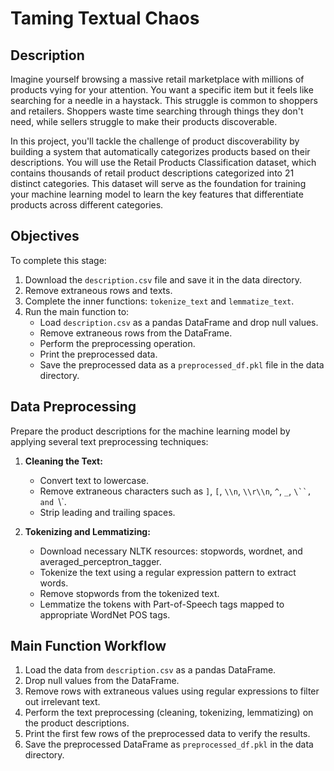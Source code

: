 # Taming Textual Chaos

## Description
Imagine yourself browsing a massive retail marketplace with millions of products vying for your attention. You want a specific item but it feels like searching for a needle in a haystack. This struggle is common to shoppers and retailers. Shoppers waste time searching through things they don't need, while sellers struggle to make their products discoverable.

In this project, you'll tackle the challenge of product discoverability by building a system that automatically categorizes products based on their descriptions. You will use the Retail Products Classification dataset, which contains thousands of retail product descriptions categorized into 21 distinct categories. This dataset will serve as the foundation for training your machine learning model to learn the key features that differentiate products across different categories.

## Objectives
To complete this stage:
1. Download the `description.csv` file and save it in the data directory.
2. Remove extraneous rows and texts.
3. Complete the inner functions: `tokenize_text` and `lemmatize_text`.
4. Run the main function to:
   - Load `description.csv` as a pandas DataFrame and drop null values.
   - Remove extraneous rows from the DataFrame.
   - Perform the preprocessing operation.
   - Print the preprocessed data.
   - Save the preprocessed data as a `preprocessed_df.pkl` file in the data directory.

## Data Preprocessing
Prepare the product descriptions for the machine learning model by applying several text preprocessing techniques:

1. **Cleaning the Text:**
   - Convert text to lowercase.
   - Remove extraneous characters such as `]`, `[`, `\\n`, `\\r\\n`, `^`, `_`, `\``, and `\\`.
   - Strip leading and trailing spaces.

2. **Tokenizing and Lemmatizing:**
   - Download necessary NLTK resources: stopwords, wordnet, and averaged_perceptron_tagger.
   - Tokenize the text using a regular expression pattern to extract words.
   - Remove stopwords from the tokenized text.
   - Lemmatize the tokens with Part-of-Speech tags mapped to appropriate WordNet POS tags.

## Main Function Workflow
1. Load the data from `description.csv` as a pandas DataFrame.
2. Drop null values from the DataFrame.
3. Remove rows with extraneous values using regular expressions to filter out irrelevant text.
4. Perform the text preprocessing (cleaning, tokenizing, lemmatizing) on the product descriptions.
5. Print the first few rows of the preprocessed data to verify the results.
6. Save the preprocessed DataFrame as `preprocessed_df.pkl` in the data directory.
